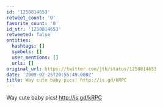 ```yaml
---
id: '1250814653'
retweet_count: '0'
favorite_count: '0'
id_str: '1250814653'
retweeted: false
entities:
  hashtags: []
  symbols: []
  user_mentions: []
  urls: []
original_url: https://twitter.com/jth/status/1250814653
date: '2009-02-25T20:55:49.000Z'
title: Way cute baby pics! http://is.gd/kRPC
---
```


Way cute baby pics! http://is.gd/kRPC